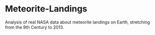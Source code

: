 # Meteorite-Landings
Analysis of real NASA data about meteorite landings on Earth, stretching from the 9th Century to 2013.
